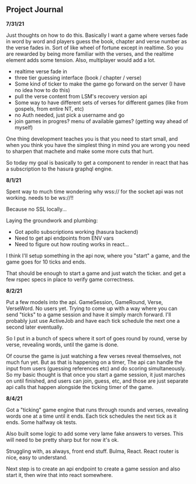 ## Project Journal

**7/31/21**

Just thoughts on how to do this. Basically I want a game where verses fade in word by word and players guess the book, chapter and verse number as the verse fades in. Sort of like wheel of fortune except in realtime. So you are rewarded by being more familiar with the verses, and the realtime element adds some tension. Also, multiplayer would add a lot.

- realtime verse fade in
- three tier guessing interface (book / chapter / verse)
- Some kind of ticker to make the game go forward on the server (I have no idea how to do this)
- pull the verse content from LSM's recovery version api
- Some way to have different sets of verses for different games (like from gospels, from entire NT, etc)
- no Auth needed, just pick a username and go
- join games in progres? menu of available games? (getting way ahead of myself)

One thing development teaches you is that you need to start small, and when you think you have the simplest thing in mind
you are wrong you need to sharpen that machete and make some more cuts that hurt.

So today my goal is basically to get a component to render in react that has a subscription to the hasura graphql engine.

**8/1/21**

Spent way to much time wondering why wss:// for the socket api was not working. needs to be ws://!!

Because no SSL locally...

Laying the groundwork and plumbing:

- Got apollo subscriptions working (hasura backend)
- Need to get api endpoints from ENV vars
- Need to figure out how routing works in react...

I think I'll setup something in the api now, where you "start" a game, and the game goes for 10 ticks and ends.

That should be enough to start a game and just watch the ticker. and get a few rspec specs in place to verify
game correctness.

**8/2/21**

Put a few models into the api. GameSession, GameRound, Verse, VerseWord. No users yet. Trying to come
up with a way where you can send "ticks" to a game session and have it simply march forward. I'll probably
just use ActiveJob and have each tick schedule the next one a second later eventually.

So I put in a bunch of specs where it sort of goes round by round, verse by verse, revealing words, until the game is done.

Of course the game is just watching a few verses reveal themselves, not much fun yet. But as that is happening on a timer,
The api can handle the input from users (guessing references etc) and do scoring simultaneously. So my basic thought is that once you
start a game session, it just marches on until finished, and users can join, guess, etc, and those are just separate api calls
that happen alongside the ticking timer of the game.

**8/4/21**

Got a "ticking" game engine that runs through rounds and verses, revealing words one at a time until it ends.
Each tick schedules the next tick as it ends. Some halfway ok tests.

Also built some logic to add some very lame fake answers to verses. This will need to be pretty sharp but for now it's ok.

Struggling with, as always, front end stuff. Bulma, React. React router is nice, easy to understand.

Next step is to create an api endpoint to create a game session and also start it, then wire that into react somewhere.
